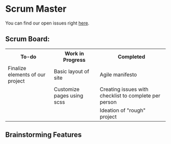 # Scrum Master

You can find our open issues right [here](https://github.com/SamitPoojary/leuck_reunion/issues).

## Scrum Board:

<table>
  <tr>
    <th>To-do</th>
    <th>Work in Progress</th>
    <th>Completed</th>
  </tr>
  <tr>
    <td>Finalize elements of our project</td>
    <td>Basic layout of site</td>
    <td>Agile manifesto</td>
  </tr>
  <tr>
    <td></td>
    <td>Customize pages using scss</td>
    <td>Creating issues with checklist to complete per person</td>
  </tr>
  <tr>
    <td></td>
    <td></td>
    <td>Ideation of "rough" project</td>
  </tr>
</table>

## Brainstorming Features


